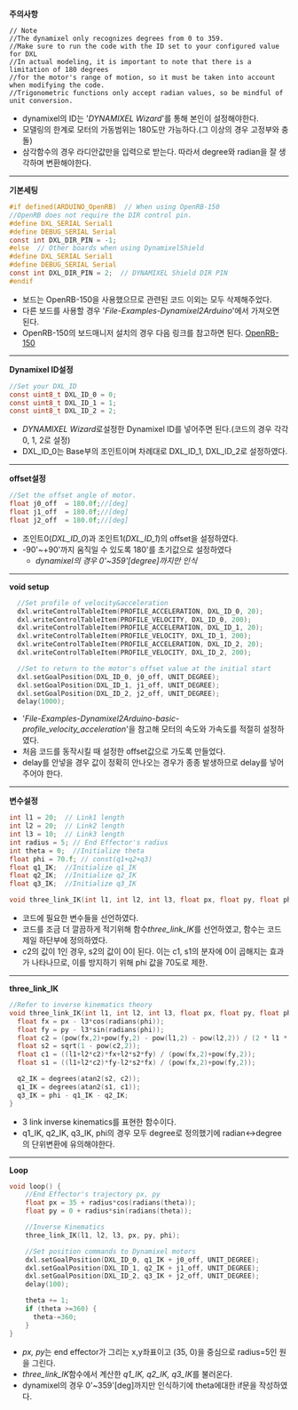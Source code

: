 **주의사항**
```
// Note
//The dynamixel only recognizes degrees from 0 to 359.
//Make sure to run the code with the ID set to your configured value for DXL
//In actual modeling, it is important to note that there is a limitation of 180 degrees
//for the motor's range of motion, so it must be taken into account when modifying the code.
//Trigonometric functions only accept radian values, so be mindful of unit conversion.
```
- dynamixel의 ID는 '*DYNAMIXEL Wizard*'를 통해 본인이 설정해야한다.
- 모델링의 한계로 모터의 가동범위는 180도만 가능하다.(그 이상의 경우 고정부와 충돌)
- 삼각함수의 경우 라디안값만을 입력으로 받는다. 따라서 degree와 radian을 잘 생각하며 변환해야한다.

---
**기본세팅**
```c
#if defined(ARDUINO_OpenRB)  // When using OpenRB-150
//OpenRB does not require the DIR control pin.
#define DXL_SERIAL Serial1
#define DEBUG_SERIAL Serial
const int DXL_DIR_PIN = -1;
#else  // Other boards when using DynamixelShield
#define DXL_SERIAL Serial1
#define DEBUG_SERIAL Serial
const int DXL_DIR_PIN = 2;  // DYNAMIXEL Shield DIR PIN
#endif
```
- 보드는 OpenRB-150을 사용했으므로 관련된 코드 이외는 모두 삭제해주었다.
- 다른 보드를 사용할 경우 '*File-Examples-Dynamixel2Arduino*'에서 가져오면 된다.
- OpenRB-150의 보드매니저 설치의 경우 다음 링크를 참고하면 된다.
[OpenRB-150](https://emanual.robotis.com/docs/kr/parts/controller/openrb-150/#%EC%95%84%EB%91%90%EC%9D%B4%EB%85%B8-ide-%EC%84%A4%EC%B9%98)
---
**Dynamixel ID설정**
```c
//Set your DXL_ID
const uint8_t DXL_ID_0 = 0;
const uint8_t DXL_ID_1 = 1;
const uint8_t DXL_ID_2 = 2;
```
- *DYNAMIXEL Wizard*로설정한 Dynamixel ID를 넣어주면 된다.(코드의 경우 각각 0, 1, 2로 설정)
- DXL_ID_0는 Base부의 조인트이며 차례대로 DXL_ID_1, DXL_ID_2로 설정하였다.
---
**offset설정**
```c
//Set the offset angle of motor.
float j0_off  = 180.0f;//[deg]
float j1_off  = 180.0f;//[deg]
float j2_off  = 180.0f;//[deg]
```
- 조인트0(*DXL_ID_0*)과 조인트1(*DXL_ID_1*)의 offset을 설정하였다.
- -90'~+90'까지 움직일 수 있도록 180'를 초기값으로 설정하였다
  - *dynamixel의 경우 0'~359'[degree]까지만 인식*
---
**void setup**
```c
  //Set profile of velocity&acceleration
  dxl.writeControlTableItem(PROFILE_ACCELERATION, DXL_ID_0, 20);
  dxl.writeControlTableItem(PROFILE_VELOCITY, DXL_ID_0, 200);
  dxl.writeControlTableItem(PROFILE_ACCELERATION, DXL_ID_1, 20);
  dxl.writeControlTableItem(PROFILE_VELOCITY, DXL_ID_1, 200);
  dxl.writeControlTableItem(PROFILE_ACCELERATION, DXL_ID_2, 20);
  dxl.writeControlTableItem(PROFILE_VELOCITY, DXL_ID_2, 200);

  //Set to return to the motor's offset value at the initial start
  dxl.setGoalPosition(DXL_ID_0, j0_off, UNIT_DEGREE);
  dxl.setGoalPosition(DXL_ID_1, j1_off, UNIT_DEGREE);
  dxl.setGoalPosition(DXL_ID_2, j2_off, UNIT_DEGREE);
  delay(1000);
```
- '*File-Examples-Dynamixel2Arduino-basic-profile_velocity_acceleration*'을 참고해 모터의 속도와 가속도를 적절히 설정하였다.
- 처음 코드를 동작시킬 때 설정한 offset값으로 가도록 만들었다.
- delay를 안넣을 경우 값이 정확히 안나오는 경우가 종종 발생하므로 delay를 넣어주어야 한다.
---
**변수설정**
```c
int l1 = 20;  // Link1 length
int l2 = 20;  // Link2 length
int l3 = 10;  // Link3 length
int radius = 5; // End Effector's radius
int theta = 0;  //Initialize theta
float phi = 70.f; // const(q1+q2+q3)
float q1_IK;  //Initialize q1_IK
float q2_IK;  //Initialize q2_IK
float q3_IK;  //Initialize q3_IK

void three_link_IK(int l1, int l2, int l3, float px, float py, float phi);
```
- 코드에 필요한 변수들을 선언하였다.
- 코드를 조금 더 깔끔하게 적기위해 함수*three_link_IK*를 선언하였고, 함수는 코드 제일 하단부에 정의하였다.
- c2의 값이 1인 경우, s2의 값이 0이 된다. 이는 c1, s1의 분자에 0이 곱해지는 효과가 나타나므로, 이를 방지하기 위해 phi 값을 70도로 제한.
---
**three_link_IK**
```c
//Refer to inverse kinematics theory
void three_link_IK(int l1, int l2, int l3, float px, float py, float phi) {
  float fx = px - l3*cos(radians(phi));
  float fy = py - l3*sin(radians(phi));
  float c2 = (pow(fx,2)+pow(fy,2) - pow(l1,2) - pow(l2,2)) / (2 * l1 * l2);
  float s2 = sqrt(1 - pow(c2,2));
  float c1 = ((l1+l2*c2)*fx+l2*s2*fy) / (pow(fx,2)+pow(fy,2));
  float s1 = ((l1+l2*c2)*fy-l2*s2*fx) / (pow(fx,2)+pow(fy,2));

  q2_IK = degrees(atan2(s2, c2));
  q1_IK = degrees(atan2(s1, c1));
  q3_IK = phi - q1_IK - q2_IK;
}
```
- 3 link inverse kinematics를 표현한 함수이다.
- q1_IK, q2_IK, q3_IK, phi의 경우 모두 degree로 정의했기에 radian<->degree의 단위변환에 유의해야한다.
---
**Loop**
```c
void loop() {
    //End Effector's trajectory px, py
    float px = 35 + radius*cos(radians(theta));
    float py = 0 + radius*sin(radians(theta));

    //Inverse Kinematics
    three_link_IK(l1, l2, l3, px, py, phi);

    //Set position commands to Dynamixel motors
    dxl.setGoalPosition(DXL_ID_0, q1_IK + j0_off, UNIT_DEGREE);
    dxl.setGoalPosition(DXL_ID_1, q2_IK + j1_off, UNIT_DEGREE);
    dxl.setGoalPosition(DXL_ID_2, q3_IK + j2_off, UNIT_DEGREE);
    delay(100);

    theta += 1;
    if (theta >=360) {
      theta-=360;
    }
}
```
- *px, py*는 end effector가 그리는 x,y좌표이고 (35, 0)을 중심으로 radius=5인 원을 그린다.
- *three_link_IK*함수에서 계산한 *q1_IK, q2_IK, q3_IK*를 불러온다.
- dynamixel의 경우 0'~359'[deg]까지만 인식하기에 theta에대한 if문을 작성하였다.
